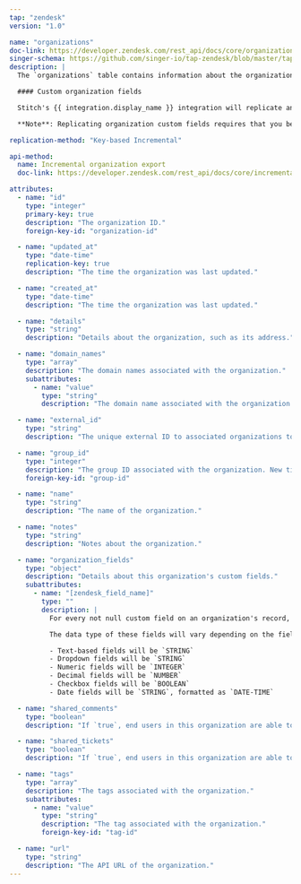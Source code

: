 ```yaml
---
tap: "zendesk"
version: "1.0"

name: "organizations"
doc-link: https://developer.zendesk.com/rest_api/docs/core/organizations
singer-schema: https://github.com/singer-io/tap-zendesk/blob/master/tap_zendesk/schemas/organizations.json
description: |
  The `organizations` table contains information about the organizations your end-users belong to.

  #### Custom organization fields

  Stitch's {{ integration.display_name }} integration will replicate any custom fields associated with organization records.

  **Note**: Replicating organization custom fields requires that you be on a Team, Professional, or Enterprise Zendesk plan and have Admin permissions in Zendesk.

replication-method: "Key-based Incremental"

api-method:
  name: Incremental organization export
  doc-link: https://developer.zendesk.com/rest_api/docs/core/incremental_export#incremental-organization-export

attributes:
  - name: "id"
    type: "integer"
    primary-key: true
    description: "The organization ID."
    foreign-key-id: "organization-id"

  - name: "updated_at"
    type: "date-time"
    replication-key: true
    description: "The time the organization was last updated."

  - name: "created_at"
    type: "date-time"
    description: "The time the organization was last updated."

  - name: "details"
    type: "string"
    description: "Details about the organization, such as its address."

  - name: "domain_names"
    type: "array"
    description: "The domain names associated with the organization."
    subattributes:
      - name: "value"
        type: "string"
        description: "The domain name associated with the organization."

  - name: "external_id"
    type: "string"
    description: "The unique external ID to associated organizations to an external record."

  - name: "group_id"
    type: "integer"
    description: "The group ID associated with the organization. New tickets from users in this organization are automatically put in this group."
    foreign-key-id: "group-id"

  - name: "name"
    type: "string"
    description: "The name of the organization."

  - name: "notes"
    type: "string"
    description: "Notes about the organization."

  - name: "organization_fields"
    type: "object"
    description: "Details about this organization's custom fields."
    subattributes:
      - name: "[zendesk_field_name]"
        type: ""
        description: |
          For every not null custom field on an organization's record, a field named `{{ attribute.name | append: "__" | append: "[zendesk_field_name]" }}`, where `[zendesk_field_name]` is the name of the field in Zendesk, will be created.

          The data type of these fields will vary depending on the field's type in Zendesk. Generally:

          - Text-based fields will be `STRING`
          - Dropdown fields will be `STRING`
          - Numeric fields will be `INTEGER`
          - Decimal fields will be `NUMBER`
          - Checkbox fields will be `BOOLEAN`
          - Date fields will be `STRING`, formatted as `DATE-TIME`

  - name: "shared_comments"
    type: "boolean"
    description: "If `true`, end users in this organization are able to see each other's comments on tickets."

  - name: "shared_tickets"
    type: "boolean"
    description: "If `true`, end users in this organization are able to see each other's tickets."

  - name: "tags"
    type: "array"
    description: "The tags associated with the organization."
    subattributes:
      - name: "value"
        type: "string"
        description: "The tag associated with the organization."
        foreign-key-id: "tag-id"

  - name: "url"
    type: "string"
    description: "The API URL of the organization."
---
```


